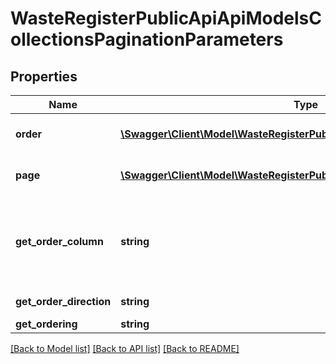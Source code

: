 # WasteRegisterPublicApiApiModelsCollectionsPaginationParameters

## Properties
Name | Type | Description | Notes
------------ | ------------- | ------------- | -------------
**order** | [**\Swagger\Client\Model\WasteRegisterPublicApiApiModelsCollectionsOrder**](WasteRegisterPublicApiApiModelsCollectionsOrder.md) | Ustawienia sortowania wyników | [optional] 
**page** | [**\Swagger\Client\Model\WasteRegisterPublicApiApiModelsCollectionsPage**](WasteRegisterPublicApiApiModelsCollectionsPage.md) | Ustawienia strony z wynikami | [optional] 
**get_order_column** | **string** | Identyfikator kolumny, według której ma być zrelizowane sortowanie | [optional] 
**get_order_direction** | **string** | Kierunek sortowania | [optional] 
**get_ordering** | **string** | Sortowanie | [optional] 

[[Back to Model list]](../README.md#documentation-for-models) [[Back to API list]](../README.md#documentation-for-api-endpoints) [[Back to README]](../README.md)



